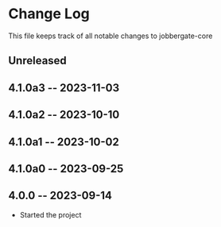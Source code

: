 # Change Log

This file keeps track of all notable changes to jobbergate-core

## Unreleased


## 4.1.0a3 -- 2023-11-03
## 4.1.0a2 -- 2023-10-10


## 4.1.0a1 -- 2023-10-02


## 4.1.0a0 -- 2023-09-25


## 4.0.0 -- 2023-09-14
- Started the project
